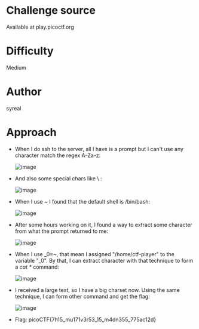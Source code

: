 # Challenge source
Available at play.picoctf.org
# Difficulty
Medium

# Author
syreal

# Approach
- When I do ssh to the server, all I have is a prompt but I can't use any character match the regex A-Za-z:

  ![image](https://github.com/NoSpaceAvailable/picoCTF2024/assets/143888307/49baa058-2063-4725-9ea1-e62e7259f24b)

- And also some special chars like \ :

  ![image](https://github.com/NoSpaceAvailable/picoCTF2024/assets/143888307/f07c5583-93ef-42e2-8943-67d99f272721)

- When I use ~ I found that the default shell is /bin/bash:

  ![image](https://github.com/NoSpaceAvailable/picoCTF2024/assets/143888307/c3d44e86-fc40-4496-995c-0957cd8aa334)

- After some hours working on it, I found a way to extract some character from what the prompt returned to me:

  ![image](https://github.com/NoSpaceAvailable/picoCTF2024/assets/143888307/1e390621-c7d4-4234-bf04-015f9482fa36)

- When I use _0=~, that mean I assigned "/home/ctf-player" to the variable "_0". By that, I can extract character with that technique to form a *cat \** command:

  ![image](https://github.com/NoSpaceAvailable/picoCTF2024/assets/143888307/9febaf62-9cc8-478f-99bc-fdf738243465)

- I received a large text, so I have a big charset now. Using the same technique, I can form other command and get the flag:

  ![image](https://github.com/NoSpaceAvailable/picoCTF2024/assets/143888307/f0f0d8a8-e25d-447c-a76e-74bc9f6ca5be)

- Flag: picoCTF{7h15_mu171v3r53_15_m4dn355_775ac12d}
